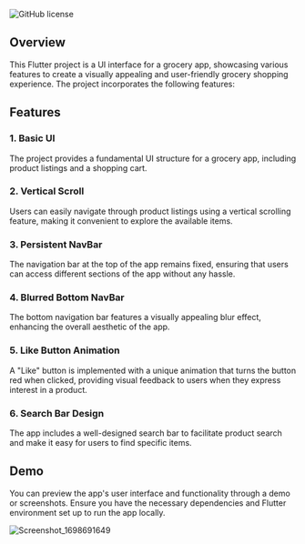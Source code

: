 
![GitHub license](https://img.shields.io/badge/license-MIT-blue.svg)

## Overview

This Flutter project is a UI interface for a grocery app, showcasing various features to create a visually appealing and user-friendly grocery shopping experience. The project incorporates the following features:

## Features

### 1. Basic UI

The project provides a fundamental UI structure for a grocery app, including product listings and a shopping cart.

### 2. Vertical Scroll

Users can easily navigate through product listings using a vertical scrolling feature, making it convenient to explore the available items.

### 3. Persistent NavBar

The navigation bar at the top of the app remains fixed, ensuring that users can access different sections of the app without any hassle.

### 4. Blurred Bottom NavBar

The bottom navigation bar features a visually appealing blur effect, enhancing the overall aesthetic of the app.

### 5. Like Button Animation

A "Like" button is implemented with a unique animation that turns the button red when clicked, providing visual feedback to users when they express interest in a product.

### 6. Search Bar Design

The app includes a well-designed search bar to facilitate product search and make it easy for users to find specific items.

## Demo

You can preview the app's user interface and functionality through a demo or screenshots. Ensure you have the necessary dependencies and Flutter environment set up to run the app locally.

![Screenshot_1698691649](https://github.com/adarshhhr/pyramidtaskfinal/assets/122380219/11382486-a062-47a6-8c40-a59db6c89110)




